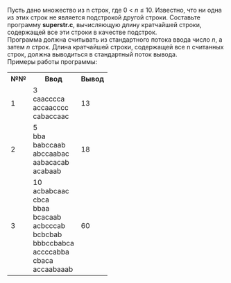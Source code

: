 Пусть дано множество из n строк, где 0 < *n* ≤ 10. Известно, что ни одна из этих строк не является подстрокой другой строки. Составьте программу **superstr.c**, вычисляющую длину кратчайшей строки, содержащей все эти строки в качестве подстрок.  
Программа должна считывать из стандартного потока ввода число *n*, а затем *n* строк. Длина кратчайшей строки, содержащей все n считанных строк, должна выводиться в стандартный поток вывода.  
Примеры работы программы:
<table>
  <tr>
    <th>№№</th>
    <th>Ввод</th>
    <th>Вывод</th>
  </tr>
  <tr>
    <td>1</td>
    <td>3 <br>caacccca <br>accaacccc <br>cabaccaac</td>
    <td>13</td>
  </tr>
  <tr>
    <td>2</td>
    <td>5 <br>bba <br>babccaab <br>abccaabac <br>aabacacab <br>acabaab</td>
    <td>18</td>
  </tr>
  <tr>
    <td>3</td>
    <td>10 <br>acbabcaac <br>cbca <br>bbaa <br>bcacaab <br>acbcccab <br>bcbcbab <br>bbbccbabca <br>accccabba <br>cbaca <br>accaabaaab</td>
    <td>60</td>
  </tr>
</table>
